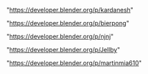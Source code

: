 "https://developer.blender.org/p/kardanesh"

"https://developer.blender.org/p/bierpong"

"https://developer.blender.org/p/njnj"

"https://developer.blender.org/p/Jellby"

"https://developer.blender.org/p/martinmia610"

